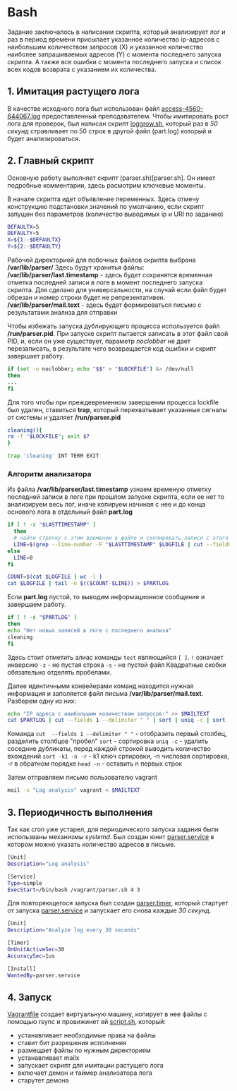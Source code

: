 # Bash

Задание заключалось в написании скрипта, который анализирует лог и раз в период времени присылает указанное количество ip-адресов с наибольшим количеством запросов (X) и указанное количество наиболее запрашиваемых адресов (Y) с момента последнего запуска скрипта. А также все ошибки с момента последнего запуска и список всех кодов возврата с указанием их количества.

## 1. Имитация растущего лога
В качестве исходного лога был использован файл [access-4560-644067.log](access-4560-644067.log) предоставленный преподавателем.
Чтобы имитировать рост лога для проверок, был написан скрипт [loggrow.sh](loggrow.sh), который раз в *50 секунд* стравливает по 50 строк в другой файл (part.log) который и будет анализироваться.

## 2. Главный скрипт
Основную работу выполняет скрипт (parser.sh)[parser.sh].
Он имеет подробные комментарии, здесь расмотрим ключевые моменты.

В начале скрипта идет объявление переменных. Здесь отмечу конструкцию подстановки значений по умолчанию, если скрипт запущен без параметров (количество выводимых ip и URI по заданию)
```bash
DEFAULTX=5
DEFAULTY=5
X=${1:-$DEFAULTX}
Y=${2:-$DEFAULTY}
```

Рабочей директорией для побочных файлов скрипта выбрана **/var/lib/parser/**
Здесь будут хранитья файлы:
**/var/lib/parser/last.timestamp** - здесь будет сохранятся временная отметка последней записи в логе в момент последнего запуска скрипта. Для сделано для универсальности, на случай если файл будет обрезан и номер строки будет не репрезентативен.
**/var/lib/parser/mail.text** - здесь будет формироваться письмо с результатами анализа для отправки

Чтобы избежать запуска дублирующего процесса используется файл **/run/parser.pid**. При запуске скрипт пытается записать в этот файл свой PID, и, если он уже существует, параметр *noclobber* не дает перезаписать, в результате чего возвращается код ошибки и скрипт завершает работу.
```bash
if (set -o noclobber; echo "$$" > "$LOCKFILE") &> /dev/null
then
...
fi
```

Для того чтобы при преждевременном завершении процесса lockfile был удален, ставиться **trap**, который перехватывает указанные сигналы от системы и удаляет **/run/parser.pid**
```bash
cleaning(){
rm -f "$LOCKFILE"; exit $?
}

trap 'cleaning' INT TERM EXIT
```

### Алгоритм анализатора
Из файла **/var/lib/parser/last.timestamp** узнаем временую отметку последней записи в логе при прошлом запуске скрипта, если ее нет то анализируем весь лог, иначе копируем начиная с нее и до конца основого лога в отдельный файл **part.log** 
```bash
if [ ! -z "$LASTTIMESTAMP" ]
  then
  # найти строчку с этим временем в файле и скопировать записи с этого момента в отдельный файл
  LINE=$(grep --line-number -F "$LASTTIMESTAMP" $LOGFILE | cut --fields 1 --delimiter ":" | head -1 )
else
  LINE=0
fi

COUNT=$(cat $LOGFILE | wc -l )
cat $LOGFILE | tail -n $(($COUNT-$LINE)) > $PARTLOG
```
Если **part.log** пустой, то выводим информационное сообщение и завершаем работу.
```bash
if [ ! -s "$PARTLOG" ]
then
echo "Нет новых записей в логе с последнего анализа"
cleaning
fi
```
Здесь стоит отметить алиас команды `test` являющийся `[ ]`.
`!` означает инверсию
`-z` - не пустая строка
`-s` - не пустой файл
Квадратные скобки обязательно отделять пробелами.

Далее идентичными конвейерами команд находится нужная информация и заполяется файл письма **/var/lib/parser/mail.text**.
Разберем одну из них:
```bash
echo "IP адреса с наибольшим количеством запросов:" >> $MAILTEXT
cat $PARTLOG | cut --fields 1 --delimiter " " | sort | uniq -c | sort -k1 -n -r | head -$X >> $MAILTEXT
```
Команда `cut  --fields 1 --delimiter " "` - отобразить первый столбец, разделить столбцов "пробел"
`sort` - сортировка
`uniq -c` - удалить соседние дубликаты, перед каждой строкой выводить количество вхождений
`sort -k1 -n -r` - k1 ключ сртировки, -n числовая сортировка, -r в обратном порядке
`head -n` - оставить n первых строк

Затем отправляем письмо пользователю vagrant
```bash
mail -s "Log analysis" vagrant < $MAILTEXT
```

## 3. Периодичность выполнения
Так как cron уже устарел, для периодического запуска задания были использваны механизмы *systemd*.
Был создан юнит [parser.service](parser.service) в котором можно указать количество адресов в письме.
```bash
[Unit]
Description="Log analysis"

[Service]
Type=simple
ExecStart=/bin/bash /vagrant/parser.sh 4 3
```

Для повторяющегося запуска был создан [parser.timer](parser.timer), который стартует от запуска [parser.service](parser.service) и запускает его снова каждые *30 секунд*.
```bash
[Unit]
Description="Analyze log every 30 seconds"

[Timer]
OnUnitActiveSec=30
AccuracySec=1us

[Install]
WantedBy=parser.service
```

## 4. Запуск
[Vagrantfile](Vagrantfile) создает виртуальную машину, копирует в нее файлы с помощью rsync и провижинет ей [script.sh](script.sh), который:
- устанавливает необходимые права на файлы
- ставит бит разрешения исполнения
- размещает файлы по нужным директориям
- устанавливает mailx
- запускает скрипт для имитации растущего лога
- включает демон и таймер анализатора лога
- старутет демона


